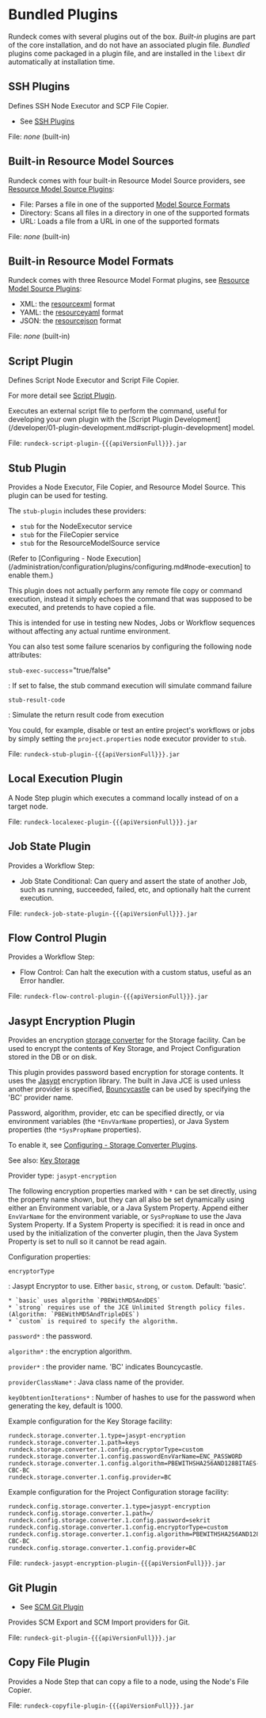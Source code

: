 # Bundled Plugins

Rundeck comes with several plugins out of the box. _Built-in_ plugins are part of the core installation, and do not
have an associated plugin file. _Bundled_ plugins come packaged in a plugin file,
and are installed in the `libext` dir automatically at installation time.

## SSH Plugins

Defines SSH Node Executor and SCP File Copier.

- See [SSH Plugins](/administration/projects/node-execution/ssh.md)

File: _none_ (built-in)

## Built-in Resource Model Sources

Rundeck comes with four built-in Resource Model Source providers, see [Resource Model Source Plugins](/administration/projects/resource-model-sources/builtin.md):

- File: Parses a file in one of the supported [Model Source Formats](#built-in-resource-model-formats)
- Directory: Scans all files in a directory in one of the supported formats
- URL: Loads a file from a URL in one of the supported formats

File: _none_ (built-in)

## Built-in Resource Model Formats

Rundeck comes with three Resource Model Format plugins, see [Resource Model Source Plugins](/administration/projects/resource-model-sources/builtin.md#resource-model-document-formats):

- XML: the [resourcexml](/manpages/man5/resource-v13.md) format
- YAML: the [resourceyaml](/manpages/man5/resource-yaml-v13.md) format
- JSON: the [resourcejson](/manpages/man5/resource-json-v10.md) format

File: _none_ (built-in)

## Script Plugin

Defines Script Node Executor and Script File Copier.

For more detail see [Script Plugin](/administration/projects/node-execution/script.md).

Executes an external script file to perform the command, useful for developing your own plugin with the [Script Plugin Development](/developer/01-plugin-development.md#script-plugin-development] model.

File: `rundeck-script-plugin-{{{apiVersionFull}}}.jar`

## Stub Plugin

Provides a Node Executor, File Copier, and Resource Model Source. This plugin can be used for testing.

The `stub-plugin` includes these providers:

- `stub` for the NodeExecutor service
- `stub` for the FileCopier service
- `stub` for the ResourceModelSource service

(Refer to [Configuring - Node Execution](/administration/configuration/plugins/configuring.md#node-execution] to enable them.)

This plugin does not actually perform any remote file copy or command execution,
instead it simply echoes the command that was supposed to be executed, and
pretends to have copied a file.

This is intended for use in testing new Nodes, Jobs or Workflow sequences without
affecting any actual runtime environment.

You can also test some failure scenarios by configuring the following node attributes:

`stub-exec-success`="true/false"

: If set to false, the stub command execution will simulate command failure

`stub-result-code`

: Simulate the return result code from execution

You could, for example, disable or test an entire project's workflows or jobs by
simply setting the `project.properties` node executor provider to `stub`.

File: `rundeck-stub-plugin-{{{apiVersionFull}}}.jar`

## Local Execution Plugin

A Node Step plugin which executes a command locally instead of on a target node.

File: `rundeck-localexec-plugin-{{{apiVersionFull}}}.jar`

## Job State Plugin

Provides a Workflow Step:

- Job State Conditional: Can query and assert the state of another Job, such as running, succeeded, failed, etc, and optionally halt the current execution.

File: `rundeck-job-state-plugin-{{{apiVersionFull}}}.jar`

## Flow Control Plugin

Provides a Workflow Step:

- Flow Control: Can halt the execution with a custom status, useful as an Error handler.

File: `rundeck-flow-control-plugin-{{{apiVersionFull}}}.jar`

## Jasypt Encryption Plugin

Provides an encryption [storage converter](/administration/configuration/storage-facility.md#storage-converters) for the Storage facility. Can be used to encrypt the contents of Key Storage,
and Project Configuration stored in the DB or on disk.

This plugin provides password based encryption for storage contents.
It uses the [Jasypt][] encryption library. The built in Java JCE is used unless another provider is specified, [Bouncycastle][] can be used by specifying the 'BC' provider name.

[jasypt]: http://www.jasypt.org/
[bouncycastle]: https://www.bouncycastle.org/

Password, algorithm, provider, etc can be specified directly, or via environment variables (the `*EnvVarName` properties), or Java System properties (the `*SysPropName` properties).

To enable it, see [Configuring - Storage Converter Plugins](/administration/configuration/plugins/configuring.md#storage-converter-plugins).

See also: [Key Storage](/administration/security/key-storage.md)

Provider type: `jasypt-encryption`

The following encryption properties marked with `*` can be set directly,
using the property name shown,
but they can all also be set dynamically using either an Environment variable,
or a Java System Property.
Append either `EnvVarName` for the environment variable,
or `SysPropName` to use the Java System Property.
If a System Property is specified: it is read in once and used by the initialization of the converter plugin,
then the Java System Property is set to null so it cannot be read again.

Configuration properties:

`encryptorType`

: Jasypt Encryptor to use. Either `basic`, `strong`, or `custom`. Default: 'basic'.

    * `basic` uses algorithm `PBEWithMD5AndDES`
    * `strong` requires use of the JCE Unlimited Strength policy files. (Algorithm: `PBEWithMD5AndTripleDES`)
    * `custom` is required to specify the algorithm.

`password*`
: the password.

`algorithm*`
: the encryption algorithm.

`provider*`
: the provider name. 'BC' indicates Bouncycastle.

`providerClassName*`
: Java class name of the provider.

`keyObtentionIterations*`
: Number of hashes to use for the password when generating the key, default is 1000.

Example configuration for the Key Storage facility:

```properties
rundeck.storage.converter.1.type=jasypt-encryption
rundeck.storage.converter.1.path=keys
rundeck.storage.converter.1.config.encryptorType=custom
rundeck.storage.converter.1.config.passwordEnvVarName=ENC_PASSWORD
rundeck.storage.converter.1.config.algorithm=PBEWITHSHA256AND128BITAES-CBC-BC
rundeck.storage.converter.1.config.provider=BC
```

Example configuration for the Project Configuration storage facility:

```properties
rundeck.config.storage.converter.1.type=jasypt-encryption
rundeck.config.storage.converter.1.path=/
rundeck.config.storage.converter.1.config.password=sekrit
rundeck.config.storage.converter.1.config.encryptorType=custom
rundeck.config.storage.converter.1.config.algorithm=PBEWITHSHA256AND128BITAES-CBC-BC
rundeck.config.storage.converter.1.config.provider=BC
```

File: `rundeck-jasypt-encryption-plugin-{{{apiVersionFull}}}.jar`

## Git Plugin

- See [SCM Git Plugin](/administration/projects/scm/git.md)

Provides SCM Export and SCM Import providers for Git.

File: `rundeck-git-plugin-{{{apiVersionFull}}}.jar`

## Copy File Plugin

Provides a Node Step that can copy a file to a node, using the Node's File Copier.

File: `rundeck-copyfile-plugin-{{{apiVersionFull}}}.jar`
